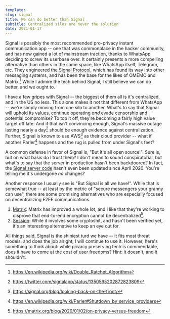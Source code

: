 ```yaml
---
template:
slug: signal
title: We can do better than Signal
subtitle: Centralized silos are never the solution
date: 2021-01-17
---
```


Signal is possibly the most recommended pro-privacy instant
communication app -- one that was commonplace in the hacker community,
and has now gained a lot of mainstream traction, thanks to WhatsApp
deciding to screw its userbase over. It certainly presents a more
compelling alternative than others in the same space, like WhatsApp
itself, Telegram, etc. They engineered the [Signal
Protocol](https://en.wikipedia.org/wiki/Signal_Protocol), which has
found its way into other messaging systems, and has been the base for
the likes of OMEMO and Matrix.[^1] While I admire the tech behind
Signal, I still believe we can do better, and we ought to.

[^1]: https://en.wikipedia.org/wiki/Double_Ratchet_Algorithm

I have a few gripes with Signal -- the biggest of them all is it's
centralized, and in the US no less. This alone makes it not that
different from WhatsApp -- we're simply moving from one silo to another.
What's to say that Signal will uphold its values, continue operating
_and_ evade censorship and potential compromise? To top it off, they're
becoming a fairly high value target off late. And if that isn't
convincing enough, Signal's massive outage lasting nearly a day[^2]
should be enough evidence against centralization. Further, Signal is
known to use AWS[^3] as their cloud provider -- what if another
Parler[^4] happens and the rug is pulled from under Signal's feet?

[^2]: https://twitter.com/signalapp/status/1350595202872823809
[^3]: https://signal.org/blog/looking-back-on-the-front/
[^4]: https://en.wikipedia.org/wiki/Parler#Shutdown_by_service_providers

A common defense in favor of Signal is, "But it's all open source!".
Sure is, but on what basis do I trust them? I don't mean to sound
conspiratorial, but what's to say that the server in production hasn't
been backdoored? In fact, the [Signal server
code](https://github.com/signalapp/Signal-Server) hasn't even been
updated since April 2020. You're telling me it's undergone _no_ changes?

Another response I usually see is "But Signal is all we have!". While
that is somewhat true -- at least by the metric of "secure messengers
your granny can use", there are some promising alternatives who are
especially focused on decentralizing E2EE communications.

1. [Matrix](https://matrix.org): Matrix has improved a whole lot, and I
   like that they're working to disprove that end-to-end encryption
   cannot be decentralized[^5].
2. [Session](https://getsession.org): While it involves some cryptoshit,
   and hasn't been verified yet, it's an interesting alternative to keep
   an eye out for.

[^5]: https://matrix.org/blog/2020/01/02/on-privacy-versus-freedom

All things said, Signal is the shiniest turd we have -- it fits most
threat models, and does the job alright; I will continue to use it.
However, here's something to think about: while privacy preserving tech
is commendable, does it have to come at the cost of user freedoms? Hint:
it doesn't, and it shouldn't.
